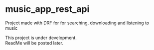 # music_app_rest_api
Project made with DRF for for searching, downloading and listening to music

This project is under development.<br>
ReadMe will be posted later.



<!--# Stack:
<li> Python
<li> Django
<li> Django Rest Framework
<li> PostgreSQL
<li> Docker
<li> Nginx
<li> JavaScript
<li> Kivy-->
